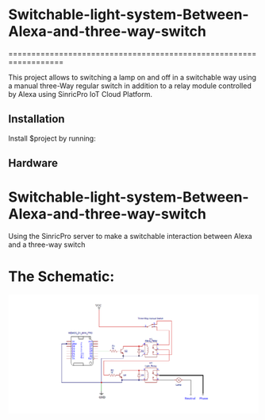 
# Switchable-light-system-Between-Alexa-and-three-way-switch
==================================================================

This project allows to switching a lamp on and off in a switchable way using a manual three-Way regular switch in addition to a relay module controlled by Alexa using SinricPro IoT Cloud Platform.


Installation
------------

Install $project by running:


Hardware 
--------


# Switchable-light-system-Between-Alexa-and-three-way-switch
Using the SinricPro server to make a switchable interaction between Alexa and a three-way switch
# The Schematic:
![Schematic_Hydroponic](Schematic_three_way_Alexa.png ) 
